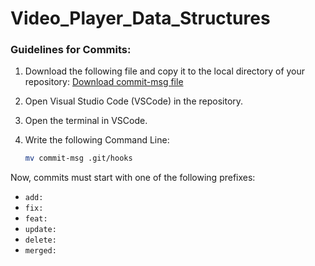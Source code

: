 # Video_Player_Data_Structures
### Guidelines for Commits:

1. Download the following file and copy it to the local directory of your repository:
   [Download commit-msg file](https://drive.google.com/file/d/11UX6EJgjsDzLRXtu7NbwRawQwIMiF_vQ/view?usp=sharing)

2. Open Visual Studio Code (VSCode) in the repository.

3. Open the terminal in VSCode.

4. Write the following Command Line:
   ```bash
   mv commit-msg .git/hooks
   ```

Now, commits must start with one of the following prefixes:
- `add:`
- `fix:`
- `feat:`
- `update:`
- `delete:`
- `merged:`
